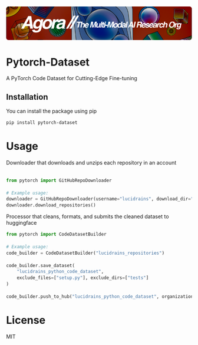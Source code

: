 [![Multi-Modality](agorabanner.png)](https://discord.gg/qUtxnK2NMf)

# Pytorch-Dataset
A PyTorch Code Dataset for Cutting-Edge Fine-tuning



## Installation
You can install the package using pip

```bash
pip install pytorch-dataset
```

# Usage
Downloader that downloads and unzips each repository in an account
```python

from pytorch import GitHubRepoDownloader

# Example usage:
downloader = GitHubRepoDownloader(username="lucidrains", download_dir="lucidrains_repositories")
downloader.download_repositories()
```

Processor that cleans, formats, and submits the cleaned dataset to huggingface
```python
from pytorch import CodeDatasetBuilder

# Example usage:
code_builder = CodeDatasetBuilder("lucidrains_repositories")

code_builder.save_dataset(
    "lucidrains_python_code_dataset", 
    exclude_files=["setup.py"], exclude_dirs=["tests"]
)

code_builder.push_to_hub("lucidrains_python_code_dataset", organization="kye")
```
# License
MIT



